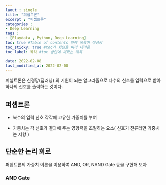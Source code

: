 ```yaml
---
laout : single
title: "퍼셉트론"
excerpt : "퍼셉트론"
categories :
- Deep Learning
tags :
- [Playdata , Python, Deep Learning]
toc: true #Table of contents 옆에 목록이 생성됨
toc_sticky: true #toc가 화면을 따라 내려옴
toc_label: 목차 #toc 상단에 써있는 제목

date: 2022-02-08
last_modified_at: 2022-02-08
---
```


퍼셉트론은 신경망(딥러닝) 의 기원이 되는 알고리즘으로
다수의 신호를 입력으로 받아 하나의 신호를 출력하는 것이다.

## 퍼셉트론

- 복수의 입력 신호 각각에 고유한 가중치를 부여

- 가중치는 각 신호가 결과에 주는 영향력을 조절하는 요소( 신호가 전류라면 가중치는 저항 )

## 단순한 논리 회로

퍼셉트론의 가중치 이론을 이용하여 AND, OR, NAND Gate 등을 구현해 보자

### AND Gate
